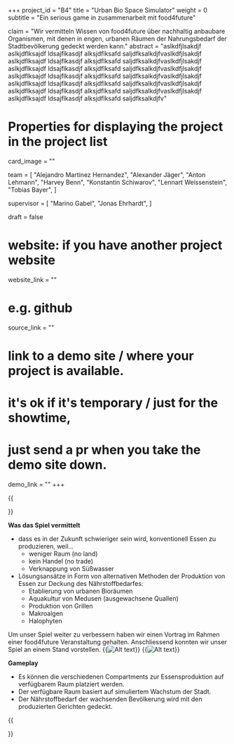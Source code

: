 +++
project_id = "B4"
title = "Urban Bio Space Simulator"
weight = 0
subtitle = "Ein serious game in zusammenarbeit mit food4future"

claim = "Wir vermitteln Wissen von food4future über nachhaltig anbaubare Organismen, mit denen in engen, urbanen Räumen der Nahrungsbedarf der Stadtbevölkerung gedeckt werden kann."
abstract = "aslkdfjlsakdjf aslkjdflksajdf ldsajflkasdjf alksjdflksafd saljdfksalkdjfvaslkdfjlsakdjf aslkjdflksajdf ldsajflkasdjf alksjdflksafd saljdfksalkdjfvaslkdfjlsakdjf aslkjdflksajdf ldsajflkasdjf alksjdflksafd saljdfksalkdjfvaslkdfjlsakdjf aslkjdflksajdf ldsajflkasdjf alksjdflksafd saljdfksalkdjfvaslkdfjlsakdjf aslkjdflksajdf ldsajflkasdjf alksjdflksafd saljdfksalkdjfvaslkdfjlsakdjf aslkjdflksajdf ldsajflkasdjf alksjdflksafd saljdfksalkdjfvaslkdfjlsakdjf aslkjdflksajdf ldsajflkasdjf alksjdflksafd saljdfksalkdjfv"

# Properties for displaying the project in the project list
card_image = ""

team = [
    "Alejandro Martinez Hernandez",
    "Alexander Jäger",
	"Anton Lehmann",
	"Harvey Benn",
	"Konstantin Schiwarov",
	"Lennart Weissenstein",
	"Tobias Bayer",
]

supervisor = [
    "Marino Gabel",
    "Jonas Ehrhardt",
]

draft = false

# website: if you have another project website
website_link = ""

# e.g. github
source_link = ""

# link to a demo site / where your project is available.
# it's ok if it's temporary / just for the showtime, 
# just send a pr when you take the demo site down.
demo_link = ""
+++

{{<section title="Ziel des Spiels">}}

**Was das Spiel vermittelt**

- dass es in der Zukunft schwieriger sein wird, konventionell Essen zu produzieren, weil...
    - weniger Raum (no land)
    - kein Handel (no trade)
    - Verknappung von Süßwasser
- Lösungsansätze in Form von alternativen Methoden der Produktion von Essen zur Deckung des Nährstoffbedarfes:
    - Etablierung von urbanen Bioräumen
    - Aquakultur von Medusen (ausgewachsene Quallen)
    - Produktion von Grillen
    - Makroalgen
    - Halophyten

Um unser Spiel weiter zu verbessern haben wir einen Vortrag im Rahmen einer food4future Veranstaltung gehalten.
Anschliessend konnten wir unser Spiel an einem Stand vorstellen.
{{<image src="images/konsti.jpg" alt="Alt text">}}
{{<image src="images/therme.png" alt="Alt text">}}

**Gameplay**

- Es können die verschiedenen Compartments zur Essensproduktion auf verfügbarem Raum platziert werden.
- Der verfügbare Raum basiert auf simuliertem Wachstum der Stadt.
- Der Nährstoffbedarf der wachsenden Bevölkerung wird mit den produzierten Gerichten gedeckt.

{{</section>}} 

